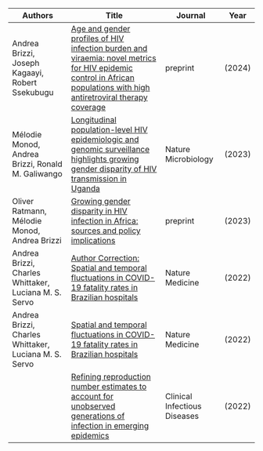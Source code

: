 | Authors | Title | Journal | Year |
| --- | --- | --- | --- |
| Andrea Brizzi, Joseph Kagaayi, Robert Ssekubugu | [Age and gender profiles of HIV infection burden and viraemia: novel metrics for HIV epidemic control in African populations with high antiretroviral therapy coverage](https://doi.org/10.1101/2024.04.21.24306145) | preprint | (2024) |
| Mélodie Monod, Andrea Brizzi, Ronald M. Galiwango | [Longitudinal population-level HIV epidemiologic and genomic surveillance highlights growing gender disparity of HIV transmission in Uganda](https://doi.org/10.1038/s41564-023-01530-8) | Nature Microbiology | (2023) |
| Oliver Ratmann, Mélodie Monod, Andrea Brizzi | [Growing gender disparity in HIV infection in Africa: sources and policy implications](https://doi.org/10.21203/rs.3.rs-2696883/v1) | preprint | (2023) |
| Andrea Brizzi, Charles Whittaker, Luciana M. S. Servo | [Author Correction: Spatial and temporal fluctuations in COVID-19 fatality rates in Brazilian hospitals](https://doi.org/10.1038/s41591-022-01939-4) | Nature Medicine | (2022) |
| Andrea Brizzi, Charles Whittaker, Luciana M. S. Servo | [Spatial and temporal fluctuations in COVID-19 fatality rates in Brazilian hospitals](https://doi.org/10.1038/s41591-022-01807-1) | Nature Medicine | (2022) |
|  | [Refining reproduction number estimates to account for unobserved generations of infection in emerging epidemics](http://dx.doi.org/10.1093/cid/ciac138) | Clinical Infectious Diseases | (2022) |
